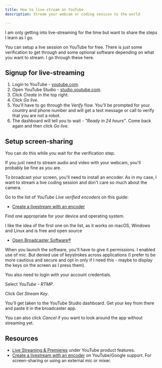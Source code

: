 ```yaml
---
title: How to live-stream on YouTube
description: Stream your webcam or coding session to the world

---
```

I am only getting into live-streaming for the time but want to share the steps I learn as I go.

You can setup a live session on YouTube for free. There is just some verification to get through and some optional software depending on what you want to stream. I go through these here.

## Signup for live-streaming

1. Login to YouTube - [youtube.com](https://youtube.com/ "youtube.com").
2. Open YouTube Studio - [studio.youtube.com](https://studio.youtube.com/ "https://studio.youtube.com/").
3. Click _Create_ in the top right.
4. Click _Go live_.
5. You'll have to go through the _Verify_ flow. You'll be prompted for your country and phone number and will get a text message or call to verify that you are not a robot.
6. The dashboard will tell you to wait - _"Ready in 24 hours"_. Come back again and then click _Go live_.

## Setup screen-sharing

You can do this while you wait for the verification step.

If you just need to stream audio and video with your webcam, you'll probably be fine as you are.

To broadcast your screen, you'll need to install an encoder. As in my case, I want to stream a live coding session and don't care so much about the camera.

Go to the list of _YouTube Live verified encoders_ on this guide:

* [Create a livestream with an encoder](https://support.google.com/youtube/answer/2907883?hl=en&ref_topic=9257984#zippy=%2Csoftware-encoders)

Find one appropriate for your device and operating system.

I like the idea of the first one on the list, as it works on macOS, Windows and Linux and is free and open source

* [Open Broadcaster Software®️](https://obsproject.com/ "Open Broadcaster Software®️")

When you launch the software, you'll have to give it permissions. I enabled use of mic. But denied use of keystrokes across applications (I prefer to be more cautious and secure and opt in only if I need this - maybe to display the keys on the screen as I press them).

You also need to login with your account credentials.

Select _YouTube - RTMP_.

Click _Get Stream Key_.

You'll get taken to the YouTube Studio dashboard. Get your key from there and paste it in the broadcaster app.

You can also click _Cancel_ if you want to look around the app without streaming yet.

## Resources

* [Live Streaming & Premieres](https://www.youtube.com/howyoutubeworks/product-features/live/?gclsrc=aw.ds#youtube-live) under YouTube product features.
* [Create a livestream with an encoder](https://support.google.com/youtube/answer/2907883?hl=en&ref_topic=9257984) on YouTube/Google support. For screen-sharing or using an external mic or mixer.